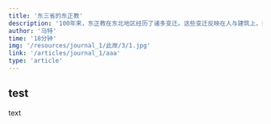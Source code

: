 ```yaml
---
title: '东三省的东正教'
description: '100年来，东正教在东北地区经历了诸多变迁。这些变迁反映在人与建筑上，折射出了时代的一角。'
author: '马特'
time: '18分钟'
img: '/resources/journal_1/此岸/3/1.jpg'
link: '/articles/journal_1/aaa'
type: 'article'
---
```


## test
text